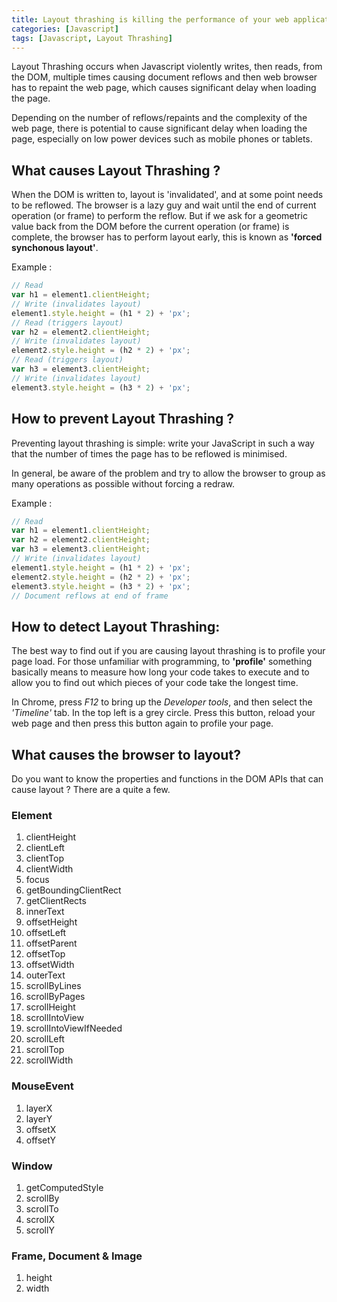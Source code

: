 ```yaml
---
title: Layout thrashing is killing the performance of your web application
categories: [Javascript]
tags: [Javascript, Layout Thrashing]
---
```


Layout Thrashing occurs when Javascript violently writes, then reads, from the DOM, multiple times causing document 
reflows and then web browser has to repaint the web page, which causes significant delay when loading the page.

Depending on the number of reflows/repaints and the complexity of the web page, there is potential to cause significant 
delay when loading the page, especially on low power devices such as mobile phones or tablets.

## What causes Layout Thrashing ?

When the DOM is written to, layout is 'invalidated', and at some point needs to be reflowed. The browser is a lazy guy 
and wait until the end of current operation (or frame) to perform the reflow. But if we ask for a geometric value back 
from the DOM before the current operation (or frame) is complete, the browser has to perform layout early, this is known 
as **'forced synchonous layout'**.

Example :

``` javascript
// Read
var h1 = element1.clientHeight;
// Write (invalidates layout)
element1.style.height = (h1 * 2) + 'px';
// Read (triggers layout)
var h2 = element2.clientHeight;
// Write (invalidates layout)
element2.style.height = (h2 * 2) + 'px';
// Read (triggers layout)
var h3 = element3.clientHeight;
// Write (invalidates layout)
element3.style.height = (h3 * 2) + 'px';
``` 

## How to prevent Layout Thrashing ?

Preventing layout thrashing is simple: write your JavaScript in such a way that the number of times the page has to be 
reflowed is minimised.

In general, be aware of the problem and try to allow the browser to group as many operations as possible without forcing 
a redraw.

Example :

``` javascript
// Read
var h1 = element1.clientHeight;
var h2 = element2.clientHeight;
var h3 = element3.clientHeight;
// Write (invalidates layout)
element1.style.height = (h1 * 2) + 'px';
element2.style.height = (h2 * 2) + 'px';
element3.style.height = (h3 * 2) + 'px';
// Document reflows at end of frame
``` 

## How to detect Layout Thrashing:

The best way to find out if you are causing layout thrashing is to profile your page load. For those unfamiliar with 
programming, to **'profile'** something basically means to measure how long your code takes to execute and to allow you 
to find out which pieces of your code take the longest time.

In Chrome, press *F12* to bring up the *Developer tools*, and then select the *'Timeline'* tab. In the top left is a 
grey circle. Press this button, reload your web page and then press this button again to profile your page.

## What causes the browser to layout?

Do you want to know the properties and functions in the DOM APIs that can cause layout ? There are a quite a few.

### Element

1. clientHeight
2. clientLeft
3. clientTop
4. clientWidth
5. focus
6. getBoundingClientRect
7. getClientRects
8. innerText
9. offsetHeight
10. offsetLeft
11. offsetParent
12. offsetTop
13. offsetWidth
14. outerText
15. scrollByLines
16. scrollByPages
17. scrollHeight
18. scrollIntoView
19. scrollIntoViewIfNeeded
20. scrollLeft
21. scrollTop
22. scrollWidth

### MouseEvent

1. layerX
2. layerY
3. offsetX
4. offsetY

### Window

1. getComputedStyle
2. scrollBy
3. scrollTo
4. scrollX
5. scrollY

### Frame, Document & Image

1. height
2. width